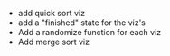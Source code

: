 - add quick sort viz
- add a "finished" state for the viz's
- Add a randomize function for each viz
- Add merge sort viz
